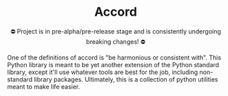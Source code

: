 <div align=center>

# Accord

⛔️ Project is in pre-alpha/pre-release stage and is consistently undergoing breaking changes! ⛔️

</div>

One of the definitions of accord is "be harmonious or consistent with". This Python library is meant to be yet another extension of the Python standard library, except it'll use whatever tools are best for the job, including non-standard library packages. Ultimately, this is a collection of python utilities meant to make life easier.
